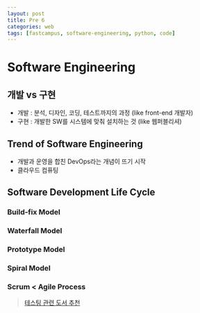 ```yaml
---
layout: post
title: Pre 6
categories: web
tags: [fastcampus, software-engineering, python, code]
---
```


# Software Engineering

## 개발 vs 구현

- 개발 : 분석, 디자인, 코딩, 테스트까지의 과정 (like front-end 개발자)
- 구현 : 개발한 SW를 시스템에 맞춰 설치하는 것 (like 웹퍼블리셔)

## Trend of Software Engineering

- 개발과 운영을 합친 DevOps라는 개념이 뜨기 시작
- 클라우드 컴퓨팅

## Software Development Life Cycle

### Build-fix Model

### Waterfall Model

### Prototype Model

### Spiral Model

### Scrum < Agile Process



> [테스팅 관련 도서 추천](http://chimera.labs.oreilly.com/books/1234000000754/index.html)
